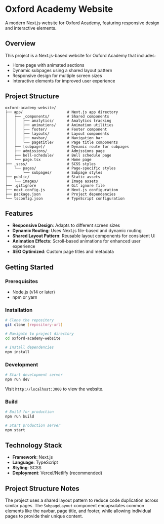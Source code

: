 # Oxford Academy Website

A modern Next.js website for Oxford Academy, featuring responsive design and interactive elements.

## Overview

This project is a Next.js-based website for Oxford Academy that includes:
- Home page with animated sections
- Dynamic subpages using a shared layout pattern
- Responsive design for multiple screen sizes
- Interactive elements for improved user experience

## Project Structure

```
oxford-academy-website/
├── app/                    # Next.js app directory
│   ├── _components/        # Shared components
│   │   ├── analytics/      # Analytics tracking
│   │   ├── animations/     # Animation utilities
│   │   ├── footer/         # Footer component
│   │   ├── layouts/        # Layout components
│   │   ├── navbar/         # Navigation bar
│   │   └── pagetitle/      # Page title components
│   ├── [subpage]/          # Dynamic route for subpages
│   ├── admissions/         # Admissions page
│   ├── bell-schedule/      # Bell schedule page
│   └── page.tsx            # Home page
├── _scss/                  # SCSS styles
│   └── pages/              # Page-specific styles
│       └── subpages/       # Subpage styles
├── public/                 # Static assets
│   └── images/             # Image assets
├── .gitignore              # Git ignore file
├── next.config.js          # Next.js configuration
├── package.json            # Project dependencies
└── tsconfig.json           # TypeScript configuration
```

## Features

- **Responsive Design**: Adapts to different screen sizes
- **Dynamic Routing**: Uses Next.js file-based and dynamic routing
- **Shared Layout Pattern**: Reusable layout components for consistent UI
- **Animation Effects**: Scroll-based animations for enhanced user experience
- **SEO Optimized**: Custom page titles and metadata

## Getting Started

### Prerequisites

- Node.js (v14 or later)
- npm or yarn

### Installation

```bash
# Clone the repository
git clone [repository-url]

# Navigate to project directory
cd oxford-academy-website

# Install dependencies
npm install
```

### Development

```bash
# Start development server
npm run dev
```

Visit `http://localhost:3000` to view the website.

### Build

```bash
# Build for production
npm run build

# Start production server
npm start
```

## Technology Stack

- **Framework**: Next.js
- **Language**: TypeScript
- **Styling**: SCSS
- **Deployment**: Vercel/Netlify (recommended)

## Project Structure Notes

The project uses a shared layout pattern to reduce code duplication across similar pages. The `SubpageLayout` component encapsulates common elements like the navbar, page title, and footer, while allowing individual pages to provide their unique content.